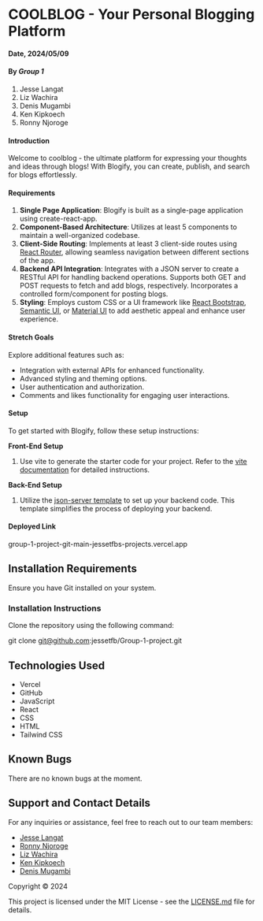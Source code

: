 # COOLBLOG - Your Personal Blogging Platform

#### Date, 2024/05/09

#### By *Group 1*
1. Jesse Langat
2. Liz Wachira
3. Denis Mugambi
4. Ken Kipkoech
5. Ronny Njoroge

#### Introduction
Welcome to coolblog - the ultimate platform for expressing your thoughts and ideas through blogs! With Blogify, you can create, publish, and search for blogs effortlessly.

#### Requirements
1. **Single Page Application**: Blogify is built as a single-page application using create-react-app.
2. **Component-Based Architecture**: Utilizes at least 5 components to maintain a well-organized codebase.
3. **Client-Side Routing**: Implements at least 3 client-side routes using [React Router](https://v5.reactrouter.com/web/guides/quick-start), allowing seamless navigation between different sections of the app.
4. **Backend API Integration**: Integrates with a JSON server to create a RESTful API for handling backend operations. Supports both GET and POST requests to fetch and add blogs, respectively. Incorporates a controlled form/component for posting blogs.
5. **Styling**: Employs custom CSS or a UI framework like [React Bootstrap](https://react-bootstrap.github.io/), [Semantic UI](https://react.semantic-ui.com/), or [Material UI](https://material-ui.com/) to add aesthetic appeal and enhance user experience.

#### Stretch Goals
Explore additional features such as:
- Integration with external APIs for enhanced functionality.
- Advanced styling and theming options.
- User authentication and authorization.
- Comments and likes functionality for engaging user interactions.

#### Setup
To get started with Blogify, follow these setup instructions:

**Front-End Setup**
1. Use vite to generate the starter code for your project. Refer to the [vite documentation]([https://create-react-app.dev/docs/getting-started](https://vitejs.dev/guide/)) for detailed instructions.

**Back-End Setup**
1. Utilize the [json-server template](https://github.com/learn-co-curriculum/json-server-template) to set up your backend code. This template simplifies the process of deploying your backend.

#### Deployed Link
group-1-project-git-main-jessetfbs-projects.vercel.app


## Installation Requirements
Ensure you have Git installed on your system.

### Installation Instructions
Clone the repository using the following command:

git clone git@github.com:jessetfb/Group-1-project.git

## Technologies Used
- Vercel
- GitHub
- JavaScript
- React
- CSS
- HTML
- Tailwind CSS

## Known Bugs
There are no known bugs at the moment.

## Support and Contact Details
For any inquiries or assistance, feel free to reach out to our team members:
- [Jesse Langat](https://github.com/Xgambino)
- [Ronny Njoroge](https://github.com/Ybronny)
- [Liz Wachira](https://github.com/wwachira)
- [Ken Kipkoech](https://github.com/ken-kipkoec)
- [Denis Mugambi](https://github.com/jessetfb)

Copyright © 2024

This project is licensed under the MIT License - see the [LICENSE.md](LICENSE.md) file for details.
